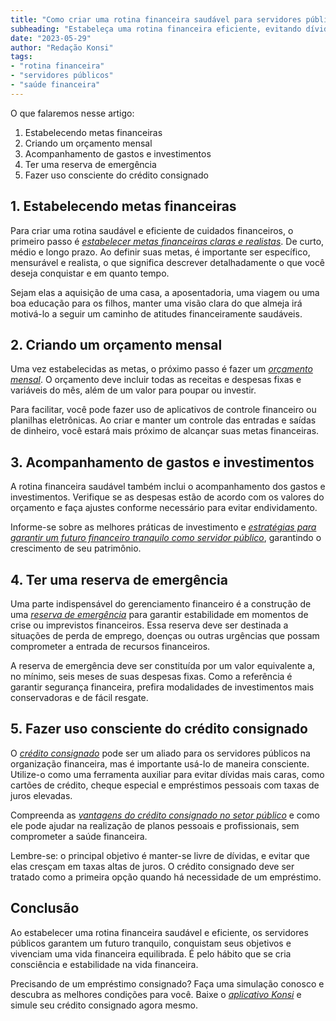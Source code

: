 ```yaml
---
title: "Como criar uma rotina financeira saudável para servidores públicos"
subheading: "Estabeleça uma rotina financeira eficiente, evitando dívidas e garantindo um futuro tranquilo como servidor público."
date: "2023-05-29"
author: "Redação Konsi"
tags:
- "rotina financeira"
- "servidores públicos"
- "saúde financeira"
---
```


O que falaremos nesse artigo:

1. Estabelecendo metas financeiras
2. Criando um orçamento mensal
3. Acompanhamento de gastos e investimentos
4. Ter uma reserva de emergência
5. Fazer uso consciente do crédito consignado

## 1. Estabelecendo metas financeiras

Para criar uma rotina saudável e eficiente de cuidados financeiros, o primeiro passo é [*estabelecer metas financeiras claras e realistas*](como-elaborar-metas-financeiras-realistas-para-servidores-pblicos.md). De curto, médio e longo prazo. Ao definir suas metas, é importante ser específico, mensurável e realista, o que significa descrever detalhadamente o que você deseja conquistar e em quanto tempo.

Sejam elas a aquisição de uma casa, a aposentadoria, uma viagem ou uma boa educação para os filhos, manter uma visão clara do que almeja irá motivá-lo a seguir um caminho de atitudes financeiramente saudáveis.

## 2. Criando um orçamento mensal

Uma vez estabelecidas as metas, o próximo passo é fazer um [*orçamento mensal*](como-criar-e-seguir-um-oramento-financeiro-pessoal-para-servidores-pblicos.md). O orçamento deve incluir todas as receitas e despesas fixas e variáveis do mês, além de um valor para poupar ou investir.

Para facilitar, você pode fazer uso de aplicativos de controle financeiro ou planilhas eletrônicas. Ao criar e manter um controle das entradas e saídas de dinheiro, você estará mais próximo de alcançar suas metas financeiras.

## 3. Acompanhamento de gastos e investimentos

A rotina financeira saudável também inclui o acompanhamento dos gastos e investimentos. Verifique se as despesas estão de acordo com os valores do orçamento e faça ajustes conforme necessário para evitar endividamento.

Informe-se sobre as melhores práticas de investimento e [*estratégias para garantir um futuro financeiro tranquilo como servidor público*](estratgias-para-garantir-um-futuro-financeiro-tranquilo-como-servidor-pblico.md), garantindo o crescimento de seu patrimônio.

## 4. Ter uma reserva de emergência

Uma parte indispensável do gerenciamento financeiro é a construção de uma [*reserva de emergência*](a-importncia-da-reserva-de-emergncia-e-como-constru-la-com-inteligncia-financeira.md) para garantir estabilidade em momentos de crise ou imprevistos financeiros. Essa reserva deve ser destinada a situações de perda de emprego, doenças ou outras urgências que possam comprometer a entrada de recursos financeiros.

A reserva de emergência deve ser constituída por um valor equivalente a, no mínimo, seis meses de suas despesas fixas. Como a referência é garantir segurança financeira, prefira modalidades de investimentos mais conservadoras e de fácil resgate.

## 5. Fazer uso consciente do crédito consignado

O [*crédito consignado*](5-motivos-para-escolher-o-credito-consignado-publico.md) pode ser um aliado para os servidores públicos na organização financeira, mas é importante usá-lo de maneira consciente. Utilize-o como uma ferramenta auxiliar para evitar dívidas mais caras, como cartões de crédito, cheque especial e empréstimos pessoais com taxas de juros elevadas.

Compreenda as [*vantagens do crédito consignado no setor público*](entenda-a-diferenciao-entre-crdito-consignado-pblico-e-privado.md) e como ele pode ajudar na realização de planos pessoais e profissionais, sem comprometer a saúde financeira.

Lembre-se: o principal objetivo é manter-se livre de dívidas, e evitar que elas cresçam em taxas altas de juros. O crédito consignado deve ser tratado como a primeira opção quando há necessidade de um empréstimo.

## Conclusão

Ao estabelecer uma rotina financeira saudável e eficiente, os servidores públicos garantem um futuro tranquilo, conquistam seus objetivos e vivenciam uma vida financeira equilibrada. É pelo hábito que se cria consciência e estabilidade na vida financeira.

Precisando de um empréstimo consignado? Faça uma simulação conosco e descubra as melhores condições para você. Baixe o [*aplicativo Konsi*](www.konsi.com.br/Download) e simule seu crédito consignado agora mesmo.